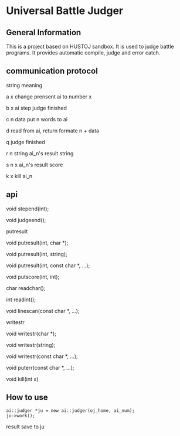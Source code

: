 # Universal Battle Judger
## General Information
This is a project based on HUSTOJ sandbox. It is used to judge battle programs. It provides automatic compile, judge and error catch.

## communication protocol
string      meaning      

a x         change prensent ai to number x                       

b x        ai step judge finished                          

c n data   put n words to ai                     

d           read from ai, return formate n + data 

q           judge finished                   

r n string  ai_n's result string                    

s n x       ai_n's result score                        

k x         kill ai_n                           

## api
void stepend(int);

void judgeend();

putresult

void putresult(int, char *);

void putresult(int, string);

void putresult(int, const char *, ...);

void putscore(int, int);

char readchar();

int readint();

void linescan(const char *, ...);

writestr

void writestr(char *);

void writestr(string);

void writestr(const char *, ...);

void puterr(const char *, ...);

void kill(int x)


## How to use

    ai::judger *ju = new ai::judger(oj_home, ai_num);
    ju->work();
  
result save to ju


